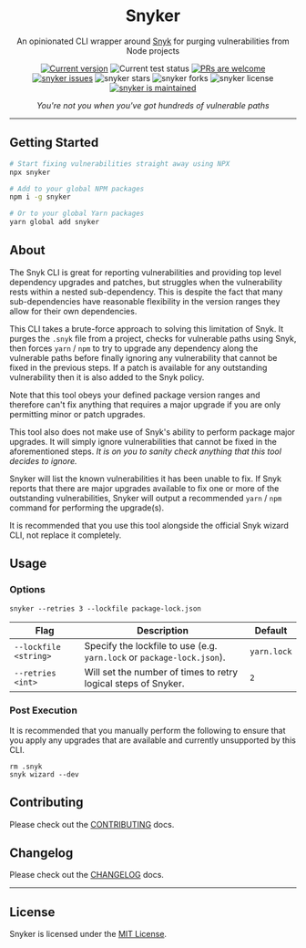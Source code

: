 <p align="center">
  <h1 align="center">Snyker</h1>
</p>
<p align="center">
An opinionated CLI wrapper around <a href="https://snyk.io/">Snyk</a> for purging vulnerabilities from Node projects
</p>
<p align="center">
   <a href="https://github.com/jlp-craigmorten/snyker/tags/"><img src="https://img.shields.io/github/tag/jlp-craigmorten/snyker" alt="Current version" /></a>
   <img src="https://github.com/jlp-craigmorten/snyker/workflows/Test/badge.svg" alt="Current test status" />
   <a href="http://makeapullrequest.com"><img src="https://img.shields.io/badge/PRs-welcome-brightgreen.svg" alt="PRs are welcome" /></a>
   <a href="https://github.com/jlp-craigmorten/snyker/issues/"><img src="https://img.shields.io/github/issues/jlp-craigmorten/snyker" alt="snyker issues" /></a>
   <img src="https://img.shields.io/github/stars/jlp-craigmorten/snyker" alt="snyker stars" />
   <img src="https://img.shields.io/github/forks/jlp-craigmorten/snyker" alt="snyker forks" />
   <img src="https://img.shields.io/github/license/jlp-craigmorten/snyker" alt="snyker license" />
   <a href="https://github.com/jlp-craigmorten/snyker/graphs/commit-activity"><img src="https://img.shields.io/badge/Maintained%3F-yes-green.svg" alt="snyker is maintained" /></a>
</p>
<p align="center">
  <i>You're not you when you've got hundreds of vulnerable paths</i>
</p>

---

## Getting Started

```bash
# Start fixing vulnerabilities straight away using NPX
npx snyker

# Add to your global NPM packages
npm i -g snyker

# Or to your global Yarn packages
yarn global add snyker
```

## About

The Snyk CLI is great for reporting vulnerabilities and providing top level dependency upgrades and patches, but struggles when the vulnerability rests within a nested sub-dependency. This is despite the fact that many sub-dependencies have reasonable flexibility in the version ranges they allow for their own dependencies.

This CLI takes a brute-force approach to solving this limitation of Snyk. It purges the `.snyk` file from a project, checks for vulnerable paths using Snyk, then forces `yarn` / `npm` to try to upgrade any dependency along the vulnerable paths before finally ignoring any vulnerability that cannot be fixed in the previous steps. If a patch is available for any outstanding vulnerability then it is also added to the Snyk policy.

Note that this tool obeys your defined package version ranges and therefore can't fix anything that requires a major upgrade if you are only permitting minor or patch upgrades.

This tool also does not make use of Snyk's ability to perform package major upgrades. It will simply ignore vulnerabilities that cannot be fixed in the aforementioned steps. _It is on you to sanity check anything that this tool decides to ignore._

Snyker will list the known vulnerabilities it has been unable to fix. If Snyk reports that there are major upgrades available to fix one or more of the outstanding vulnerabilities, Snyker will output a recommended `yarn` / `npm` command for performing the upgrade(s).

It is recommended that you use this tool alongside the official Snyk wizard CLI, not replace it completely.

## Usage

### Options

```console
snyker --retries 3 --lockfile package-lock.json
```

| Flag                  | Description                                                            | Default     |
| --------------------- | ---------------------------------------------------------------------- | ----------- |
| `--lockfile <string>` | Specify the lockfile to use (e.g. `yarn.lock` or `package-lock.json`). | `yarn.lock` |
| `--retries <int>`     | Will set the number of times to retry logical steps of Snyker.         | `2`         |

### Post Execution

It is recommended that you manually perform the following to ensure that you apply any upgrades that are available and currently unsupported by this CLI.

```console
rm .snyk
snyk wizard --dev
```

## Contributing

Please check out the [CONTRIBUTING](./docs/CONTRIBUTING.md) docs.

## Changelog

Please check out the [CHANGELOG](./docs/CHANGELOG.md) docs.

---

## License

Snyker is licensed under the [MIT License](./LICENSE.md).
